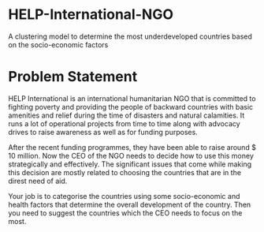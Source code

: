 # HELP-International-NGO
A clustering model to determine the most underdeveloped countries based on the socio-economic factors

# Problem Statement
HELP International is an international humanitarian NGO that is committed to fighting poverty and providing the people of backward countries with basic amenities and relief during the time of disasters and natural calamities. It runs a lot of operational projects from time to time along with advocacy drives to raise awareness as well as for funding purposes.

After the recent funding programmes, they have been able to raise around $ 10 million. Now the CEO of the NGO needs to decide how to use this money strategically and effectively. The significant issues that come while making this decision are mostly related to choosing the countries that are in the direst need of aid. 

Your job is to categorise the countries using some socio-economic and health factors that determine the overall development of the country. Then you need to suggest the countries which the CEO needs to focus on the most.

